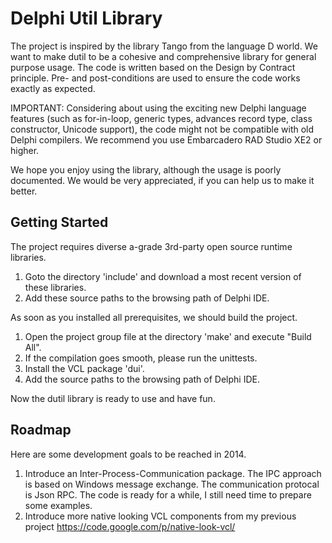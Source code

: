 # Delphi Util Library #

The project is inspired by the library Tango from the language D world. We want
to make dutil to be a cohesive and comprehensive library for general purpose 
usage. The code is written based on the Design by Contract principle. Pre- and 
post-conditions are used to ensure the code works exactly as expected.

IMPORTANT: Considering about using the exciting new Delphi language features 
(such as for-in-loop, generic types, advances record type, class constructor, 
Unicode support), the code might not be compatible with old Delphi compilers. 
We recommend you use Embarcadero RAD Studio XE2 or higher.

We hope you enjoy using the library, although the usage is poorly documented. 
We would be very appreciated, if you can help us to make it better.

## Getting Started ##

The project requires diverse a-grade 3rd-party open source runtime libraries.

1. Goto the directory 'include' and download a most recent version of these 
libraries.
2. Add these source paths to the browsing path of Delphi IDE. 

As soon as you installed all prerequisites, we should build the project. 

1. Open the project group file at the directory 'make' and execute "Build All". 
2. If the compilation goes smooth, please run the unittests.
3. Install the VCL package 'dui'.
4. Add the source paths to the browsing path of Delphi IDE. 

Now the dutil library is ready to use and have fun.

## Roadmap ##

Here are some development goals to be reached in 2014.

1. Introduce an Inter-Process-Communication package. The IPC approach is based 
on Windows message exchange. The communication protocal is Json RPC. The code 
is ready for a while, I still need time to prepare some examples. 
2. Introduce more native looking VCL components from my previous project 
https://code.google.com/p/native-look-vcl/
